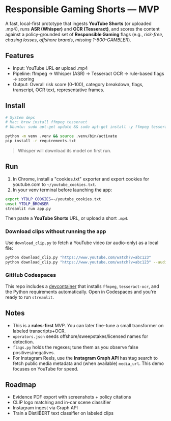 # Responsible Gaming Shorts — MVP

A fast, local-first prototype that ingests **YouTube Shorts** (or uploaded .mp4), runs **ASR (Whisper)** and **OCR (Tesseract)**, and scores the content against a policy-grounded set of **Responsible Gaming** flags (e.g., *risk-free*, *chasing losses*, *offshore brands*, *missing 1-800-GAMBLER*).

## Features
- Input: YouTube URL **or** upload .mp4
- Pipeline: ffmpeg → Whisper (ASR) → Tesseract OCR → rule-based flags → scoring
- Output: Overall risk score (0–100), category breakdown, flags, transcript, OCR text, representative frames.

## Install

```bash
# System deps
# Mac: brew install ffmpeg tesseract
# Ubuntu: sudo apt-get update && sudo apt-get install -y ffmpeg tesseract-ocr

python -m venv .venv && source .venv/bin/activate
pip install -r requirements.txt
```

> Whisper will download its model on first run.

## Run

1. In Chrome, install a "cookies.txt" exporter and export cookies for youtube.com to `~/youtube_cookies.txt`.
2. In your venv terminal before launching the app:

```bash
export YTDLP_COOKIES=~/youtube_cookies.txt
unset YTDLP_BROWSER
streamlit run app.py
```

Then paste a **YouTube Shorts** URL, or upload a short `.mp4`.

### Download clips without running the app

Use `download_clip.py` to fetch a YouTube video (or audio-only) as a local file:

```bash
python download_clip.py "https://www.youtube.com/watch?v=abc123"
python download_clip.py "https://www.youtube.com/watch?v=abc123" --audio-only
```

### GitHub Codespaces

This repo includes a [devcontainer](.devcontainer) that installs `ffmpeg`, `tesseract-ocr`, and the Python requirements automatically. Open in Codespaces and you're ready to run `streamlit`.

## Notes
- This is a **rules-first** MVP. You can later fine-tune a small transformer on labeled transcripts+OCR.
- `operators.json` seeds offshore/sweepstakes/licensed names for detection.
- `flags.py` holds the regexes; tune them as you observe false positives/negatives.
- For Instagram Reels, use the **Instagram Graph API** hashtag search to fetch public media metadata and (when available) `media_url`. This demo focuses on YouTube for speed.

## Roadmap
- Evidence PDF export with screenshots + policy citations
- CLIP logo matching and in-car scene classifier
- Instagram ingest via Graph API
- Train a DistilBERT text classifier on labeled clips
